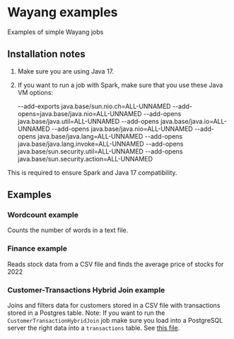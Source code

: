 # Wayang examples
Examples of simple Wayang jobs

## Installation notes

1. Make sure you are using Java 17.

2. If you want to run a job with Spark, make sure that you use these Java VM options:

   --add-exports java.base/sun.nio.ch=ALL-UNNAMED --add-opens=java.base/java.nio=ALL-UNNAMED --add-opens java.base/java.util=ALL-UNNAMED    --add-opens java.base/java.io=ALL-UNNAMED   --add-opens java.base/java.nio=ALL-UNNAMED    --add-opens java.base/java.lang=ALL-UNNAMED  --add-opens java.base/java.lang.invoke=ALL-UNNAMED   --add-opens java.base/sun.security.util=ALL-UNNAMED   --add-opens java.base/sun.security.action=ALL-UNNAMED

This is required to ensure Spark and Java 17 compatibility.

## Examples

### Wordcount example
Counts the number of words in a text file.

### Finance example
Reads stock data from a CSV file and finds the average price of stocks for 2022

### Customer-Transactions Hybrid Join example
Joins and filters data for customers stored in a CSV file with transactions stored in a Postgres table.
Note: If you want to run the `CustomerTransactionHybridJoin` job make sure you load into a PostgreSQL server the right data into a `transactions` table. See [this file](./src/main/resources/load2database).
